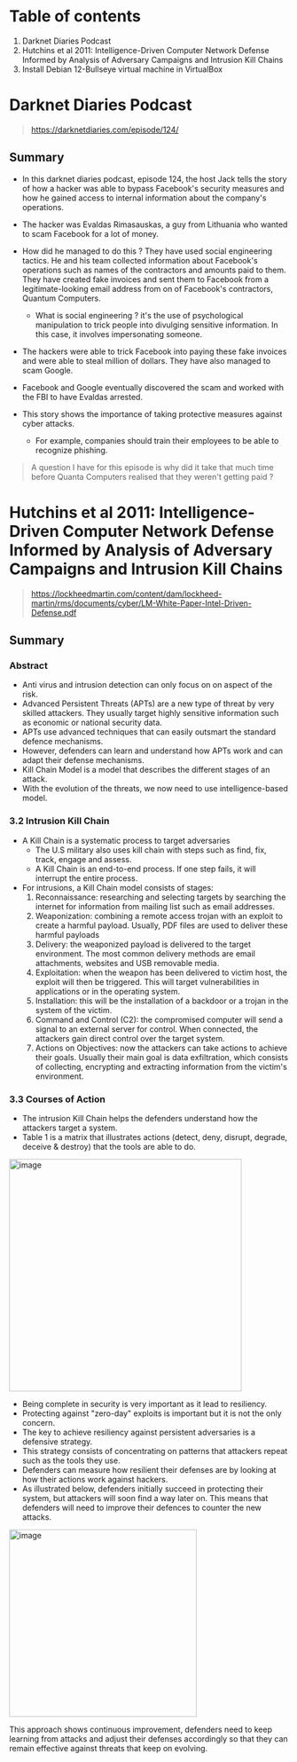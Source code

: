 # Table of contents

1. Darknet Diaries Podcast
2. Hutchins et al 2011: Intelligence-Driven Computer Network Defense Informed by Analysis of Adversary Campaigns and Intrusion Kill Chains
3. Install Debian 12-Bullseye virtual machine in VirtualBox

# Darknet Diaries Podcast 

> https://darknetdiaries.com/episode/124/

## Summary

- In this darknet diaries podcast, episode 124, the host Jack tells the story of how a hacker was able to bypass Facebook's security measures and how he gained access to internal information about the company's operations.

- The hacker was Evaldas Rimasauskas, a guy from Lithuania who wanted to scam Facebook for a lot of money.
- How did he managed to do this ? They have used social engineering tactics. He and his team collected information about Facebook's operations such as names of the contractors and amounts paid to them.  They have created fake invoices and sent them to Facebook from a legitimate-looking email address from on of Facebook's contractors, Quantum Computers.
  - What is social engineering ? it's the use of psychological manipulation to trick people into divulging sensitive information. In this case, it involves impersonating someone.
- The hackers were able to trick Facebook into paying these fake invoices and were able to steal million of dollars. They have also managed to scam Google.
- Facebook and Google eventually discovered the scam and worked with the FBI to have  Evaldas arrested.
- This story shows the importance of taking protective measures against cyber attacks.
  - For example, companies should train their employees to be able to recognize phishing.

> A question I have for this episode is why did it take that much time before Quanta Computers realised that they weren't getting paid ?

# Hutchins et al 2011: Intelligence-Driven Computer Network Defense Informed by Analysis of Adversary Campaigns and Intrusion Kill Chains

> https://lockheedmartin.com/content/dam/lockheed-martin/rms/documents/cyber/LM-White-Paper-Intel-Driven-Defense.pdf

## Summary

### Abstract

- Anti virus and intrusion detection can only focus on on aspect of the risk. 
- Advanced Persistent Threats (APTs) are a new type of threat by very skilled attackers. They usually target highly sensitive information such as economic or national security data.
- APTs use advanced techniques that can easily outsmart the standard defence mechanisms.
- However, defenders can learn and understand how APTs work and can adapt their defense mechanisms.
- Kill Chain Model is a model that describes the different stages of an attack.
- With the evolution of the threats, we now need to use intelligence-based model.

### 3.2 Intrusion Kill Chain

- A Kill Chain is a systematic process to target adversaries
  - The U.S military also uses kill chain with steps such as find, fix, track, engage and assess.
  - A Kill Chain is an end-to-end process. If one step fails, it will interrupt the entire process.
- For intrusions, a Kill Chain model consists of stages:
  1. Reconnaissance: researching and selecting targets by searching the internet for information from mailing list such as email addresses.
  2. Weaponization: combining a remote access trojan with an exploit to create a harmful payload. Usually, PDF files are used to deliver these harmful payloads
  3. Delivery: the weaponized payload is delivered to the target environment. The most common delivery methods are email attachments, websites and USB removable media.
  4. Exploitation: when the weapon has been delivered to victim host, the exploit will then be triggered. This will target vulnerabilities in applications or in the operating system.
  5. Installation: this will be the installation of a backdoor or a trojan in the system of the victim.
  6. Command and Control (C2): the compromised computer will send a signal to an external server for control. When connected, the attackers gain direct control over the target system.
  7. Actions on Objectives: now the attackers can take actions to achieve their goals. Usually their main goal is data exfiltration, which consists of collecting, encrypting and extracting information from the victim's environment. 

### 3.3 Courses of Action

- The intrusion Kill Chain helps the defenders understand how the attackers target a system. 
- Table 1 is a matrix that illustrates actions (detect, deny, disrupt, degrade, deceive & destroy) that the tools are able to do.

<img width="419" alt="image" src="https://github.com/piafernandez/h1-First-Steps/assets/71267247/c305cea6-b8d1-4a5e-9fed-4057faf01fc1">

 - Being complete in security is very important as it lead to resiliency.
- Protecting against "zero-day" exploits is important but it is not the only concern.
- The key to achieve resiliency against persistent adversaries is a defensive strategy. 
- This strategy consists of concentrating on patterns that attackers repeat such as the tools they use.
- Defenders can measure how resilient their defenses are by looking at how their actions work against hackers.
- As illustrated below, defenders initially succeed in protecting their system, but attackers will soon find a way later on. This means that defenders will need to improve their defences to counter the new attacks.

<img width="338" alt="image" src="https://github.com/piafernandez/h1-First-Steps/assets/71267247/940ad858-ab3e-4dba-af55-b1282d3b1b68">

This approach shows continuous improvement, defenders need to keep learning from attacks and adjust their defenses accordingly so that they can remain effective against threats that keep on evolving.
